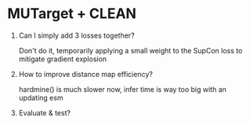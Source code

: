 # MUTarget + CLEAN

1. Can I simply add 3 losses together? 

    Don't do it, temporarily applying a small weight to the SupCon loss to mitigate gradient explosion


2. How to improve distance map efficiency?

    hardmine() is much slower now, infer time is way too big with an updating esm


3. Evaluate & test?

